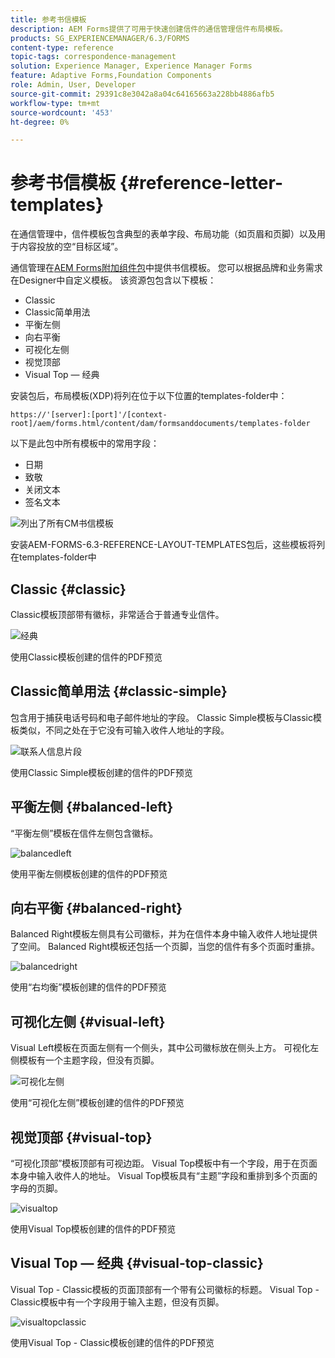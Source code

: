 ```yaml
---
title: 参考书信模板
description: AEM Forms提供了可用于快速创建信件的通信管理信件布局模板。
products: SG_EXPERIENCEMANAGER/6.3/FORMS
content-type: reference
topic-tags: correspondence-management
solution: Experience Manager, Experience Manager Forms
feature: Adaptive Forms,Foundation Components
role: Admin, User, Developer
source-git-commit: 29391c8e3042a8a04c64165663a228bb4886afb5
workflow-type: tm+mt
source-wordcount: '453'
ht-degree: 0%

---
```


# 参考书信模板 {#reference-letter-templates}

在通信管理中，信件模板包含典型的表单字段、布局功能（如页眉和页脚）以及用于内容投放的空“目标区域”。

通信管理在[AEM Forms附加组件包](https://experienceleague.adobe.com/docs/experience-manager-release-information/aem-release-updates/forms-updates/aem-forms-releases.html?lang=en)中提供书信模板。 您可以根据品牌和业务需求在Designer中自定义模板。 该资源包包含以下模板：

* Classic
* Classic简单用法
* 平衡左侧
* 向右平衡
* 可视化左侧
* 视觉顶部
* Visual Top — 经典

安装包后，布局模板(XDP)将列在位于以下位置的templates-folder中：

`https://'[server]:[port]'/[context-root]/aem/forms.html/content/dam/formsanddocuments/templates-folder`

以下是此包中所有模板中的常用字段：

* 日期
* 致敬
* 关闭文本
* 签名文本

![列出了所有CM书信模板](assets/templatescorrespondence.png)

安装AEM-FORMS-6.3-REFERENCE-LAYOUT-TEMPLATES包后，这些模板将列在templates-folder中

## Classic {#classic}

Classic模板顶部带有徽标，非常适合于普通专业信件。

![经典](assets/classic.png)

使用Classic模板创建的信件的PDF预览

## Classic简单用法 {#classic-simple}

包含用于捕获电话号码和电子邮件地址的字段。 Classic Simple模板与Classic模板类似，不同之处在于它没有可输入收件人地址的字段。

![联系人信息片段](assets/classicsimple.png)

使用Classic Simple模板创建的信件的PDF预览

## 平衡左侧 {#balanced-left}

“平衡左侧”模板在信件左侧包含徽标。

![balancedleft](assets/balancedleft.png)

使用平衡左侧模板创建的信件的PDF预览

## 向右平衡 {#balanced-right}

Balanced Right模板左侧具有公司徽标，并为在信件本身中输入收件人地址提供了空间。 Balanced Right模板还包括一个页脚，当您的信件有多个页面时重排。

![balancedright](assets/balancedright.png)

使用“右均衡”模板创建的信件的PDF预览

## 可视化左侧 {#visual-left}

Visual Left模板在页面左侧有一个侧头，其中公司徽标放在侧头上方。 可视化左侧模板有一个主题字段，但没有页脚。

![可视化左侧](assets/visualleft.png)

使用“可视化左侧”模板创建的信件的PDF预览

## 视觉顶部 {#visual-top}

“可视化顶部”模板顶部有可视边距。 Visual Top模板中有一个字段，用于在页面本身中输入收件人的地址。 Visual Top模板具有“主题”字段和重排到多个页面的字母的页脚。

![visualtop](assets/visualtop.png)

使用Visual Top模板创建的信件的PDF预览

## Visual Top — 经典 {#visual-top-classic}

Visual Top - Classic模板的页面顶部有一个带有公司徽标的标题。 Visual Top - Classic模板中有一个字段用于输入主题，但没有页脚。

![visualtopclassic](assets/visualtopclassic.png)

使用Visual Top - Classic模板创建的信件的PDF预览
